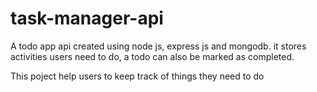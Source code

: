 # task-manager-api
A todo app api created using node js, express js and mongodb.
it stores activities users need to do, a todo can also be marked as completed.


This poject help users to keep track of things they need to do
